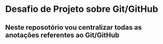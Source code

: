 # Desafio de Projeto sobre Git/GitHub

## Neste reposotório vou centralizar todas as anotações referentes ao Git/GitHub
